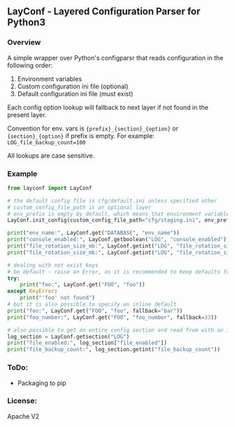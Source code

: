 ## LayConf - Layered Configuration Parser for Python3

### Overview

A simple wrapper over Python's configparsr that reads configuration in the following order:

1. Environment variables
1. Custom configuration ini file  (optional)
1. Default configuration ini file (must exist)

Each config option lookup will fallback to next layer if not found in the present layer.

Convention for env. vars is `{prefix}_{section}_{option}` or `{section}_{option}` if prefix is empty. For example: `LOG_file_backup_count=100`

All lookups are case sensitive.    
 

 ### Example
```python
from layconf import LayConf

# the default config file is cfg/default.ini unless specified other
# custom_config_file_path is an optional layer
# env_prefix is empty by default, which means that environment variable names will be mapped to {section}_{option}
LayConf.init_config(custom_config_file_path="cfg/staging.ini", env_prefix="example")

print("env_name:", LayConf.get("DATABASE", "env_name"))
print("console_enabled:", LayConf.getboolean("LOG", "console_enabled"))
print("file_rotation_size_mb:", LayConf.getint("LOG", "file_rotation_size_mb"))
print("file_rotation_size_mb:", LayConf.getint("LOG", "file_rotation_size_mb"))

# dealing with not exist keys
# be default - raise an Error, as it is recommended to keep defaults for all fields in default.ini
try:
    print("foo:", LayConf.get("FOO", "foo"))
except KeyError:
    print("'foo' not found")
# but it is also possible to specify an inline default
print("foo:", LayConf.get("FOO", "foo", fallback="bar"))
print("foo_number:", LayConf.get("FOO", "foo_number", fallback=33))

# also possible to get an entire config section and read from with an indexer
log_section = LayConf.getsection("LOG")
print("file_enabled:", log_section["file_enabled"])
print("file_backup_count:", log_section.getint("file_backup_count"))
```

### ToDo:

* Packaging to pip
 
### License: 

Apache V2